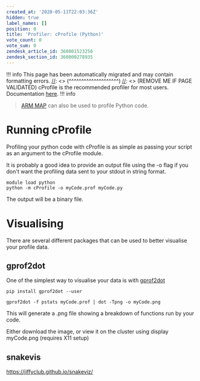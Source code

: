 ```yaml
---
created_at: '2020-05-11T22:03:36Z'
hidden: true
label_names: []
position: 0
title: 'Profiler: cProfile (Python)'
vote_count: 0
vote_sum: 0
zendesk_article_id: 360001523256
zendesk_section_id: 360000278935
---
```



[//]: <> (REMOVE ME IF PAGE VALIDATED)
[//]: <> (vvvvvvvvvvvvvvvvvvvv)
!!! info
    This page has been automatically migrated and may contain formatting errors.
[//]: <> (^^^^^^^^^^^^^^^^^^^^)
[//]: <> (REMOVE ME IF PAGE VALIDATED)
cProfile is the recommended profiler for most users. Documentation
[here](https://docs.python.org/2/library/profile.html#module-profile).
!!! info
>
> [ARM MAP](https://support.nesi.org.nz/hc/en-gb/articles/360000930396)
> can also be used to profile Python code.

# Running cProfile

Profiling your python code with cProfile is as simple as passing your
script as an argument to the cProfile module. 

It is probably a good idea to provide an output file using the -o flag
if you don't want the profiling data sent to your stdout in string
format. 

    module load python
    python -m cProfile -o myCode.prof myCode.py

The output will be a binary file.

# Visualising

There are several different packages that can be used to better
visualise your profile data.

## gprof2dot

One of the simplest way to visualise your data is with
[gprof2dot](https://github.com/jrfonseca/gprof2dot) 

    pip install gprof2dot --user

    gprof2dot -f pstats myCode.prof | dot -Tpng -o myCode.png

This will generate a .png file showing a breakdown of functions run by
your code.

Either download the image, or view it on the cluster using display
myCode.png (requires X11 setup)

## snakevis

<https://jiffyclub.github.io/snakeviz/>

 
